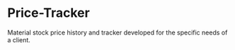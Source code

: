 # Price-Tracker
Material stock price history and tracker developed for the specific needs of a client. 
